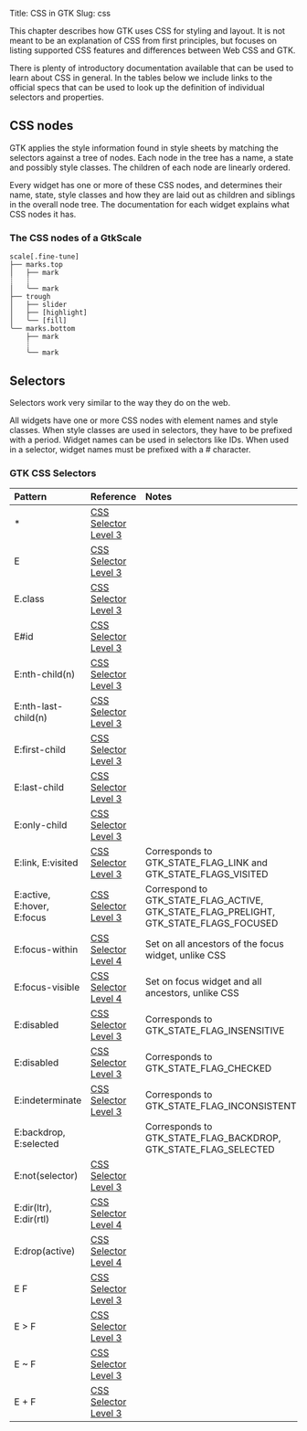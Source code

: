 Title: CSS in GTK
Slug: css

This chapter describes how GTK uses CSS for styling and layout. 
It is not meant to be an explanation of CSS from first principles,
but focuses on listing supported CSS features and differences
between Web CSS and GTK.

There is plenty of introductory documentation available that
can be used to learn about CSS in general. In the tables below
we include links to the official specs that can be used to look
up the definition of individual selectors and properties.

## CSS nodes

GTK applies the style information found in style sheets by matching
the selectors against a tree of nodes. Each node in the tree has a
name, a state and possibly style classes. The children of each node
are linearly ordered.

Every widget has one or more of these CSS nodes, and determines their
name, state, style classes and how they are laid out as children and
siblings in the overall node tree. The documentation for each widget
explains what CSS nodes it has.

### The CSS nodes of a GtkScale

```
scale[.fine-tune]
├── marks.top
│   ├── mark
┊   ┊
│   ╰── mark
├── trough
│   ├── slider
│   ├── [highlight]
│   ╰── [fill]
╰── marks.bottom
    ├── mark
    ┊
    ╰── mark
```

## Selectors

Selectors work very similar to the way they do on the web.

All widgets have one or more CSS nodes with element names and style
classes. When style classes are used in selectors, they have to be prefixed
with a period. Widget names can be used in selectors like IDs. When used
in a selector, widget names must be prefixed with a &num; character.

### GTK CSS Selectors

| Pattern | Reference | Notes |
|:--------|:----------|:------|
| *       | [CSS Selector Level 3](https://www.w3.org/TR/css3-selectors/#universal-selector) | |
| E       | [CSS Selector Level 3](https://www.w3.org/TR/css3-selectors/#type-selectors) | |
| E.class | [CSS Selector Level 3](https://www.w3.org/TR/css3-selectors/#class-html) | |
| E#id    | [CSS Selector Level 3](https://www.w3.org/TR/css3-selectors/#id-selectors) | |
| E:nth-child(n) | [CSS Selector Level 3](https://www.w3.org/TR/css3-selectors/#structural-pseudos) | |
| E:nth-last-child(n) | [CSS Selector Level 3](https://www.w3.org/TR/css3-selectors/#structural-pseudos) | |
| E:first-child | [CSS Selector Level 3](https://www.w3.org/TR/css3-selectors/#structural-pseudos) | |
| E:last-child | [CSS Selector Level 3](https://www.w3.org/TR/css3-selectors/#structural-pseudos) | |
| E:only-child | [CSS Selector Level 3](https://www.w3.org/TR/css3-selectors/#structural-pseudos) | |
| E:link, E:visited | [CSS Selector Level 3](https://www.w3.org/TR/css3-selectors/#link) | Corresponds to GTK_STATE_FLAG_LINK and GTK_STATE_FLAGS_VISITED |
| E:active, E:hover, E:focus | [CSS Selector Level 3](https://www.w3.org/TR/css3-selectors/#useraction-pseudos) | Correspond to GTK_STATE_FLAG_ACTIVE, GTK_STATE_FLAG_PRELIGHT, GTK_STATE_FLAGS_FOCUSED |
| E:focus-within | [CSS Selector Level 4](https://drafts.csswg.org/selectors/#focus-within-pseudo) | Set on all ancestors of the focus widget, unlike CSS |
| E:focus-visible | [CSS Selector Level 4](https://drafts.csswg.org/selectors/#focus-within-pseudo) | Set on focus widget and all ancestors, unlike CSS |
| E:disabled | [CSS Selector Level 3](https://www.w3.org/TR/css3-selectors/#UIstates) | Corresponds to GTK_STATE_FLAG_INSENSITIVE |
| E:disabled | [CSS Selector Level 3](https://www.w3.org/TR/css3-selectors/#UIstates) | Corresponds to GTK_STATE_FLAG_CHECKED |
| E:indeterminate | [CSS Selector Level 3](https://www.w3.org/TR/css3-selectors/#indeterminate) | Corresponds to GTK_STATE_FLAG_INCONSISTENT |
| E:backdrop, E:selected | | Corresponds to GTK_STATE_FLAG_BACKDROP, GTK_STATE_FLAG_SELECTED |
| E:not(selector) | [CSS Selector Level 3](https://www.w3.org/TR/css3-selectors/#negation) | |
| E:dir(ltr), E:dir(rtl) | [CSS Selector Level 4](https://drafts.csswg.org/selectors/#the-dir-pseudo) | |
| E:drop(active) | [CSS Selector Level 4](https://drafts.csswg.org/selectors/#drag-pseudos) | |
| E F | [CSS Selector Level 3](https://www.w3.org/TR/css3-selectors/#descendent-combinators) | |
| E > F | [CSS Selector Level 3](https://www.w3.org/TR/css3-selectors/#child-combinators) | |
| E ~ F | [CSS Selector Level 3](https://www.w3.org/TR/css3-selectors/#general-sibling-combinators) | |
| E + F | [CSS Selector Level 3](https://www.w3.org/TR/css3-selectors/#adjacent-sibling-combinators) | |
